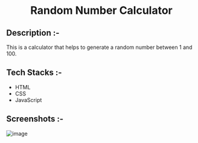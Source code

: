 # <p align="center">Random Number Calculator</p>

## Description :-

This is a calculator that helps to generate a random number between 1 and 100.

## Tech Stacks :-

- HTML
- CSS
- JavaScript

## Screenshots :-

![image](https://github.com/Rakesh9100/CalcDiverse/assets/73993775/ac5ea55b-c95b-42f3-ae6b-9b593f1b0ec1)
